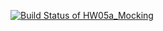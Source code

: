 [![Build Status of HW05a_Mocking](https://app.travis-ci.com/cs-paz/ssw567HW4.svg?branch=HW05a_Mocking)](https://app.travis-ci.com/cs-paz/ssw567HW4)
